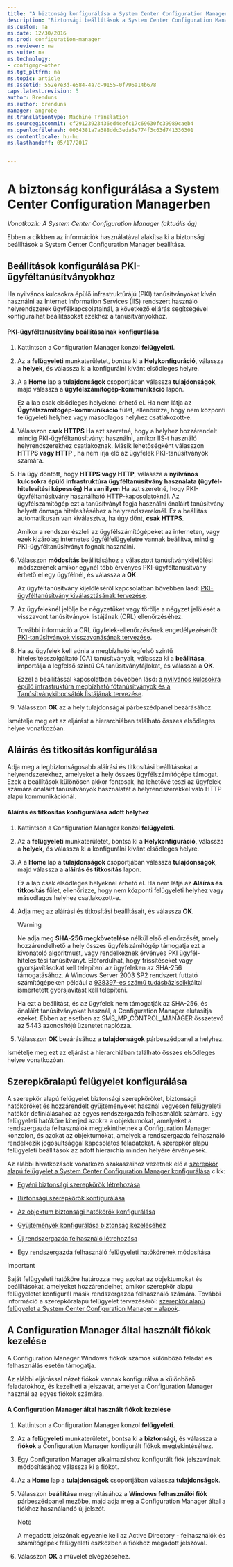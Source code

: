 ```yaml
---
title: "A biztonság konfigurálása a System Center Configuration Managerben |} Microsoft Docs"
description: "Biztonsági beállítások a System Center Configuration Manager konfigurálása."
ms.custom: na
ms.date: 12/30/2016
ms.prod: configuration-manager
ms.reviewer: na
ms.suite: na
ms.technology:
- configmgr-other
ms.tgt_pltfrm: na
ms.topic: article
ms.assetid: 552e7e3d-e584-4a7c-9155-0f796a14b678
caps.latest.revision: 5
author: Brenduns
ms.author: brenduns
manager: angrobe
ms.translationtype: Machine Translation
ms.sourcegitcommit: cf29123923436ed4cefc17c69630fc39989caeb4
ms.openlocfilehash: 0034381a7a388ddc3eda5e774f3c63d741336301
ms.contentlocale: hu-hu
ms.lasthandoff: 05/17/2017


---
```

# <a name="configure-security-in-system-center-configuration-manager"></a>A biztonság konfigurálása a System Center Configuration Managerben

*Vonatkozik: A System Center Configuration Manager (aktuális ág)*

Ebben a cikkben az információk használatával alakítsa ki a biztonsági beállítások a System Center Configuration Manager beállítása.  

##  <a name="BKMK_ConfigureClientPKI"></a> Beállítások konfigurálása PKI-ügyféltanúsítványokhoz  
Ha nyilvános kulcsokra épülő infrastruktúrájú (PKI) tanúsítványokat kíván használni az Internet Information Services (IIS) rendszert használó helyrendszerek ügyfélkapcsolatainál, a következő eljárás segítségével konfigurálhat beállításokat ezekhez a tanúsítványokhoz.  

#### <a name="to-configure-client-pki-certificate-settings"></a>PKI-ügyféltanúsítvány beállításainak konfigurálása  

1.  Kattintson a Configuration Manager konzol **felügyeleti**.  

2.  Az a **felügyeleti** munkaterületet, bontsa ki a **Helykonfiguráció**, válassza a **helyek**, és válassza ki a konfigurálni kívánt elsődleges helyre.  

3.  A a **Home** lap a **tulajdonságok** csoportjában válassza **tulajdonságok**, majd válassza a **ügyfélszámítógép-kommunikáció** lapon.  

    Ez a lap csak elsődleges helyeknél érhető el. Ha nem látja az **Ügyfélszámítógép-kommunikáció** fület, ellenőrizze, hogy nem központi felügyeleti helyhez vagy másodlagos helyhez csatlakozott-e.  

4.  Válasszon **csak HTTPS** Ha azt szeretné, hogy a helyhez hozzárendelt mindig PKI-ügyféltanúsítványt használni, amikor IIS-t használó helyrendszerekhez csatlakoznak. Másik lehetőségként válasszon **HTTPS vagy HTTP** , ha nem írja elő az ügyfelek PKI-tanúsítványok számára.  

5.  Ha úgy döntött, hogy **HTTPS vagy HTTP**, válassza a **nyilvános kulcsokra épülő infrastruktúra ügyféltanúsítvány használata (ügyfél-hitelesítési képesség) Ha van ilyen** Ha azt szeretné, hogy PKI-ügyféltanúsítvány használható HTTP-kapcsolatoknál. Az ügyfélszámítógép ezt a tanúsítványt fogja használni önaláírt tanúsítvány helyett önmaga hitelesítéséhez a helyrendszereknél. Ez a beállítás automatikusan van kiválasztva, ha úgy dönt, **csak HTTPS**.  

    Amikor a rendszer észleli az ügyfélszámítógépeket az interneten, vagy ezek kizárólag internetes ügyfélfelügyeletre vannak beállítva, mindig PKI-ügyféltanúsítványt fognak használni.  

6.  Válasszon **módosítás** beállításához a választott tanúsítványkijelölési módszerének amikor egynél több érvényes PKI-ügyféltanúsítvány érhető el egy ügyfélnél, és válassza a **OK**.  

    Az ügyféltanúsítvány kijelöléséről kapcsolatban bővebben lásd: [PKI-ügyféltanúsítvány kiválasztásának tervezése](../../../core/plan-design/security/plan-for-security.md#BKMK_PlanningForClientCertificateSelection).  

7.  Az ügyfeleknél jelölje be négyzetüket vagy törölje a négyzet jelölését a visszavont tanúsítványok listájának (CRL) ellenőrzéséhez.  

    További információ a CRL ügyfelek-ellenőrzésének engedélyezéséről: [PKI-tanúsítványok visszavonásának tervezése](../../../core/plan-design/security/plan-for-security.md#BKMK_PlanningForCRLs).  

8.  Ha az ügyfelek kell adnia a megbízható legfelső szintű hitelesítésszolgáltató (CA) tanúsítványait, válassza ki a **beállítása**, importálja a legfelső szintű CA tanúsítványfájlokat, és válassza a **OK**.  

    Ezzel a beállítással kapcsolatban bővebben lásd: [a nyilvános kulcsokra épülő infrastruktúra megbízható főtanúsítványok és a Tanúsítványkibocsátók listájának tervezése](../../../core/plan-design/security/plan-for-security.md#BKMK_PlanningForRootCAs).  

9. Válasszon **OK** az a hely tulajdonságai párbeszédpanel bezárásához.  

Ismételje meg ezt az eljárást a hierarchiában található összes elsődleges helyre vonatkozóan.  

##  <a name="BKMK_ConfigureSigningEncryption"></a>Aláírás és titkosítás konfigurálása  
Adja meg a legbiztonságosabb aláírási és titkosítási beállításokat a helyrendszerekhez, amelyeket a hely összes ügyfélszámítógépe támogat. Ezek a beállítások különösen akkor fontosak, ha lehetővé teszi az ügyfelek számára önaláírt tanúsítványok használatát a helyrendszerekkel való HTTP alapú kommunikációnál.  

#### <a name="to-configure-signing-and-encryption-for-a-site"></a>Aláírás és titkosítás konfigurálása adott helyhez  

1.  Kattintson a Configuration Manager konzol **felügyeleti**.  

2.  Az a **felügyeleti** munkaterületet, bontsa ki a **Helykonfiguráció**, válassza a **helyek**, és válassza ki a konfigurálni kívánt elsődleges helyre.  

3.  A a **Home** lap a **tulajdonságok** csoportjában válassza **tulajdonságok**, majd válassza a **aláírás és titkosítás** lapon.  

    Ez a lap csak elsődleges helyeknél érhető el. Ha nem látja az **Aláírás és titkosítás** fület, ellenőrizze, hogy nem központi felügyeleti helyhez vagy másodlagos helyhez csatlakozott-e.  

4.  Adja meg az aláírási és titkosítási beállításait, és válassza **OK**.  

    > [!WARNING]  
    >  Ne adja meg **SHA-256 megkövetelése** nélkül első ellenőrzését, amely hozzárendelhető a hely összes ügyfélszámítógép támogatja ezt a kivonatoló algoritmust, vagy rendelkeznek érvényes PKI ügyfél-hitelesítési tanúsítványt. Előfordulhat, hogy frissítéseket vagy gyorsjavításokat kell telepíteni az ügyfeleken az SHA-256 támogatásához. A Windows Server 2003 SP2 rendszert futtató számítógépeken például a [938397-es számú tudásbáziscikk](http://go.microsoft.com/fwlink/p/?LinkId=226666)által ismertetett gyorsjavítást kell telepíteni.  
    >   
    >  Ha ezt a beállítást, és az ügyfelek nem támogatják az SHA-256, és önaláírt tanúsítványokat használ, a Configuration Manager elutasítja ezeket. Ebben az esetben az SMS_MP_CONTROL_MANAGER összetevő az 5443 azonosítójú üzenetet naplózza.  

5.  Válasszon **OK** bezárásához a **tulajdonságok** párbeszédpanel a helyhez.  

Ismételje meg ezt az eljárást a hierarchiában található összes elsődleges helyre vonatkozóan.  

##  <a name="BKMK_ConfigureRBA"></a> Szerepköralapú felügyelet konfigurálása  
A szerepkör alapú felügyelet biztonsági szerepköröket, biztonsági hatóköröket és hozzárendelt gyűjteményeket használ vegyesen felügyeleti hatókör definiálásához az egyes rendszergazda felhasználók számára. Egy felügyeleti hatóköre kiterjed azokra a objektumokat, amelyeket a rendszergazda felhasználók megtekinthetnek a Configuration Manager konzolon, és azokat az objektumokat, amelyek a rendszergazda felhasználó rendelkezik jogosultsággal kapcsolatos feladatokat. A szerepkör alapú felügyeleti beállítások az adott hierarchia minden helyére érvényesek.  

Az alábbi hivatkozások vonatkozó szakaszaihoz vezetnek elő a [szerepkör alapú felügyelet a System Center Configuration Manager konfigurálása](../../../core/servers/deploy/configure/configure-role-based-administration.md) cikk:  

-   [Egyéni biztonsági szerepkörök létrehozása](../../../core/servers/deploy/configure/configure-role-based-administration.md#BKMK_CreateSecRole)  

-   [Biztonsági szerepkörök konfigurálása](../../../core/servers/deploy/configure/configure-role-based-administration.md#BKMK_ConfigSecRole)  

-   [Az objektum biztonsági hatókörök konfigurálása](../../../core/servers/deploy/configure/configure-role-based-administration.md#BKMK_ConfigSecScope)  

-   [Gyűjtemények konfigurálása biztonság kezeléséhez](../../../core/servers/deploy/configure/configure-role-based-administration.md#BKMK_ConfigColl)  

-   [Új rendszergazda felhasználó létrehozása](../../../core/servers/deploy/configure/configure-role-based-administration.md#BKMK_Create_AdminUser)  

-   [Egy rendszergazda felhasználó felügyeleti hatókörének módosítása](../../../core/servers/deploy/configure/configure-role-based-administration.md#BKMK_ModAdminUser)  

> [!IMPORTANT]  
>  Saját felügyeleti hatóköre határozza meg azokat az objektumokat és beállításokat, amelyeket hozzárendelhet, amikor szerepkör alapú felügyeletet konfigurál másik rendszergazda felhasználó számára. További információ a szerepköralapú felügyelet tervezéséről: [szerepkör alapú felügyelet a System Center Configuration Manager – alapok](../../../core/understand/fundamentals-of-role-based-administration.md).  

##  <a name="BKMK_ManageAccounts"></a> A Configuration Manager által használt fiókok kezelése  
A Configuration Manager Windows fiókok számos különböző feladat és felhasználás esetén támogatja.  

Az alábbi eljárással nézet fiókok vannak konfigurálva a különböző feladatokhoz, és kezelheti a jelszavát, amelyet a Configuration Manager használ az egyes fiókok számára.  

#### <a name="to-manage-accounts-that-are-used-by-configuration-manager"></a>A Configuration Manager által használt fiókok kezelése  

1.  Kattintson a Configuration Manager konzol **felügyeleti**.  

2.  Az a **felügyeleti** munkaterületet, bontsa ki a **biztonsági**, és válassza a **fiókok** a Configuration Manager konfigurált fiókok megtekintéséhez.  

3.  Egy Configuration Manager alkalmazáshoz konfigurált fiók jelszavának módosításához válassza ki a fiókot.  

4.  Az a **Home** lap a **tulajdonságok** csoportjában válassza **tulajdonságok**.  

5.  Válasszon **beállítása** megnyitásához a **Windows felhasználói fiók** párbeszédpanel mezőbe, majd adja meg a Configuration Manager által a fiókhoz használandó új jelszót.  

    > [!NOTE]  
    >  A megadott jelszónak egyeznie kell az Active Directory - felhasználók és számítógépek felügyeleti eszközben a fiókhoz megadott jelszóval.  

6.  Válasszon **OK** a művelet elvégzéséhez.  


